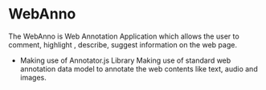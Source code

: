 # WebAnno
The WebAnno is Web Annotation Application which allows the user to comment, highlight , describe, suggest information on the web page. 

* Making use of Annotator.js Library
Making use of standard web annotation data model to annotate the web contents like text, audio and images.
